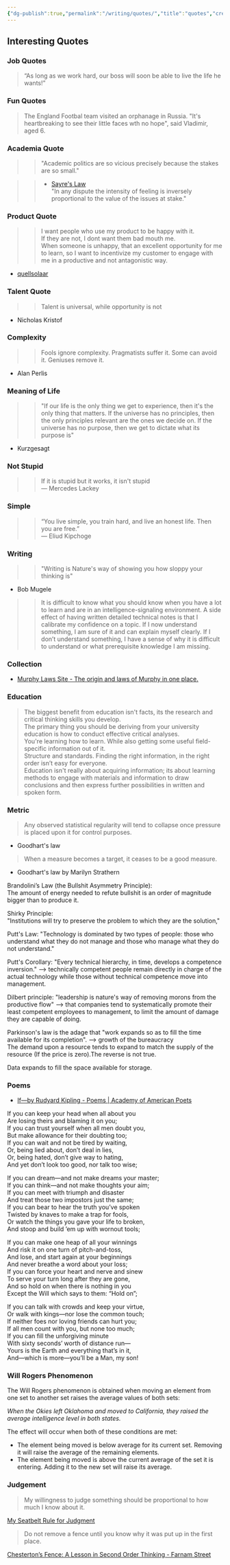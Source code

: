 ```yaml
---
{"dg-publish":true,"permalink":"/writing/quotes/","title":"quotes","created":"2023-03-04T05:17:42.977+07:00","updated":"2025-08-07T06:03:02.751+07:00"}
---
```



## Interesting Quotes

### Job Quotes

> “As long as we work hard, our boss will soon be able to live the life he wants!”

### Fun Quotes

> The England Footbal team visited an orphanage in Russia. "It's heartbreaking to see their little faces wth no hope", said Vladimir, aged 6.

### Academia Quote

>> "Academic politics are so vicious precisely because the stakes are so small."

>

>> - [Sayre's Law](https://en.m.wikipedia.org/wiki/Sayre%27s_law)  
>> "In any dispute the intensity of feeling is inversely proportional to the value of the issues at stake."

### Product Quote

>> I want people who use my product to be happy with it.  
>> If they are not, I dont want them bad mouth me.  
>> When someone is unhappy, that an excellent opportunity for me to learn, so I want to incentivize my customer to engage with me in a productive and not antagonistic way.

- [quellsolaar](https://news.ycombinator.com/item?id=24562019)

### Talent Quote

>> Talent is universal, while opportunity is not

- Nicholas Kristof

### Complexity

>> Fools ignore complexity. Pragmatists suffer it. Some can avoid it. Geniuses remove it.

- Alan Perlis

### Meaning of Life

>> "If our life is the only thing we get to experience, then it's the only thing that matters. If the universe has no principles, then the only principles relevant are the ones we decide on. If the universe has no purpose, then we get to dictate what its purpose is"

- Kurzgesagt

### Not Stupid

>> If it is stupid but it works, it isn't stupid  
― Mercedes Lackey

### Simple

>>“You live simple, you train hard, and live an honest life. Then you are free.”  
― Eliud Kipchoge

### Writing

>> "Writing is Nature's way of showing you how sloppy your thinking is"

- Bob Mugele

>> It is difficult to know what you should know when you have a lot to learn and are in an intelligence-signaling environment. A side effect of having written detailed technical notes is that I calibrate my confidence on a topic. If I now understand something, I am sure of it and can explain myself clearly. If I don’t understand something, I have a sense of why it is difficult to understand or what prerequisite knowledge I am missing.

### Collection

- [Murphy Laws Site - The origin and laws of Murphy in one place.](http://www.murphys-laws.com/)

### Education

> The biggest benefit from education isn't facts, its the research and critical thinking skills you develop.  
> The primary thing you should be deriving from your university education is how to conduct effective critical analyses.  
> You're learning how to learn. While also getting some useful field-specific information out of it.  
> Structure and standards. Finding the right information, in the right order isn’t easy for everyone.  
> Education isn't really about acquiring information; its about learning methods to engage with materials and information to draw conclusions and then express further possibilities in written and spoken form.

### Metric

> Any observed statistical regularity will tend to collapse once pressure is placed upon it for control purposes.

- Goodhart's law

> When a measure becomes a target, it ceases to be a good measure.

- Goodhart's law by Marilyn Strathern

Brandolini’s Law (the Bullshit Asymmetry Principle):  
The amount of energy needed to refute bullshit is an order of magnitude bigger than to produce it.

Shirky Principle:  
"Institutions will try to preserve the problem to which they are the solution,"

Putt's Law: "Technology is dominated by two types of people: those who understand what they do not manage and those who manage what they do not understand."

Putt's Corollary: "Every technical hierarchy, in time, develops a competence inversion." --> technically competent people remain directly in charge of the actual technology while those without technical competence move into management.

Dilbert principle: "leadership is nature's way of removing morons from the productive flow" --> that companies tend to systematically promote their least competent employees to management, to limit the amount of damage they are capable of doing.

Parkinson's law is the adage that "work expands so as to fill the time available for its completion". --> growth of the bureaucracy  
The demand upon a resource tends to expand to match the supply of the resource (If the price is zero).The reverse is not true.

Data expands to fill the space available for storage.

### Poems

- [If—by Rudyard Kipling - Poems | Academy of American Poets](https://poets.org/poem/if)

If you can keep your head when all about you  
 Are losing theirs and blaming it on you;  
If you can trust yourself when all men doubt you,  
 But make allowance for their doubting too;  
If you can wait and not be tired by waiting,  
 Or, being lied about, don’t deal in lies,  
Or, being hated, don’t give way to hating,  
 And yet don’t look too good, nor talk too wise;

If you can dream—and not make dreams your master;  
 If you can think—and not make thoughts your aim;  
If you can meet with triumph and disaster  
 And treat those two impostors just the same;  
If you can bear to hear the truth you’ve spoken  
 Twisted by knaves to make a trap for fools,  
Or watch the things you gave your life to broken,  
 And stoop and build ’em up with wornout tools;

If you can make one heap of all your winnings  
 And risk it on one turn of pitch-and-toss,  
And lose, and start again at your beginnings  
 And never breathe a word about your loss;  
If you can force your heart and nerve and sinew  
 To serve your turn long after they are gone,  
And so hold on when there is nothing in you  
 Except the Will which says to them: “Hold on”;

If you can talk with crowds and keep your virtue,  
 Or walk with kings—nor lose the common touch;  
If neither foes nor loving friends can hurt you;  
 If all men count with you, but none too much;  
If you can fill the unforgiving minute  
With sixty seconds’ worth of distance run—  
 Yours is the Earth and everything that’s in it,  
And—which is more—you’ll be a Man, my son!

### Will Rogers Phenomenon

The Will Rogers phenomenon is obtained when moving an element from one set to another set raises the average values of both sets:

_When the Okies left Oklahoma and moved to California, they raised the average intelligence level in both states._

The effect will occur when both of these conditions are met:

- The element being moved is below average for its current set. Removing it will raise the average of the remaining elements.
- The element being moved is above the current average of the set it is entering. Adding it to the new set will raise its average.

### Judgement

> My willingness to judge something should be proportional to how much I know about it.

[My Seatbelt Rule for Judgment](https://www.dannyguo.com/blog/my-seatbelt-rule-for-judgment/)

> Do not remove a fence until you know why it was put up in the first place.

[Chesterton’s Fence: A Lesson in Second Order Thinking - Farnam Street](https://fs.blog/chestertons-fence/)
